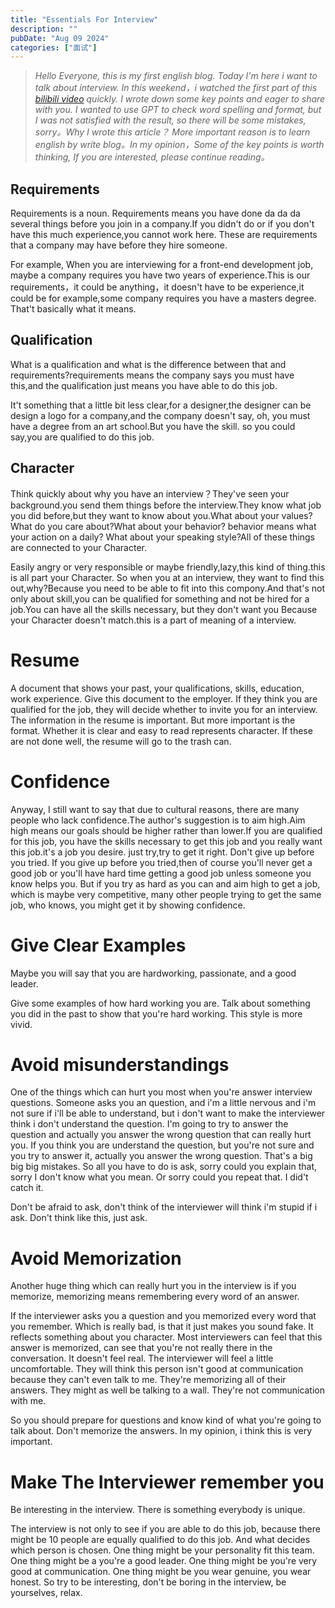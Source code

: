 ```yaml
---
title: "Essentials For Interview"
description: ""
pubDate: "Aug 09 2024"
categories: ["面试"]
---
```



> *Hello Everyone, this is my first english blog. Today I'm here i want to talk about interview. In this weekend，i watched the first part of this [bilibili video](https://www.bilibili.com/video/BV1N24y167f2?p=9&vd_source=efd503d8a8a8fd243454ab62796aaf15) quickly. I wrote down some key points and eager to share with you. I wanted to use GPT to check word spelling and format, but I was not satisfied with the result, so there will be some mistakes, sorry。Why I wrote this article？ More important reason is to learn english by write blog。In my opinion，Some of the key points is worth thinking, If you are interested, please continue reading。*

## Requirements
Requirements is a noun. Requirements means you have done da da da several things before you join in a company.If you didn't do or if you don't have this much experience,you cannot work here. These are requirements that a company may have before they hire someone.

For example, When you are interviewing for a front-end development job, maybe a company requires you have two years of experience.This is our requirements，it could be anything，it doesn't have to be experience,it could be for example,some company requires you have a masters degree. That't basically what it means.

## Qualification
What is a qualification and what is the difference between that and requirements?requirements means the company says you must have this,and the qualification just means you have able to do this job.

It't something that a little bit less clear,for a designer,the designer can be design a logo for a company,and the company doesn't say, oh, you must have a degree from an art school.But you have the skill. so you could say,you are qualified to do this job.

## Character
Think quickly about why you have an interview？They've seen your background.you send them things before the interview.They know what job you did before,but they want to know about you.What about your values?What do you care about?What about your behavior? behavior means what your action on a daily? What about your speaking style?All of these things are connected to your Character.

Easily angry or very responsible or maybe friendly,lazy,this kind of thing.this is all part your Character. So when you at an interview, they want to find this out,why?Because you need to be able to fit into this compony.And that's not only about skill,you can be qualified for something and not be hired for a job.You can have all the skills necessary, but they don't want you Because your Character doesn't match.this is a part of meaning of a interview.

# Resume
A document that shows your past, your qualifications, skills, education, work experience. Give this document to the employer. If they think you are qualified for the job, they will decide whether to invite you for an interview. The information in the resume is important. But more important is the format. Whether it is clear and easy to read represents character. If these are not done well, the resume will go to the trash can.

# Confidence
Anyway, I still want to say that due to cultural reasons, there are many people who lack confidence.The author's suggestion is to aim high.Aim high means our goals should be higher rather than lower.If you are qualified for this job, you have the skills necessary to get this job and you really want this job.it's a job you desire. just try,try to get it right. Don't give up before you tried. If you give up before you tried,then of course you'll never get a good job or you'll have hard time getting a good job unless someone you know helps you. But if you try as hard as you can and aim high to get a job, which is maybe very competitive, many other people trying to get the same job, who knows, you might get it by showing confidence.

# Give Clear Examples
Maybe you will say that you are hardworking, passionate, and a good leader.

Give some examples of how hard working you are. Talk about something you did in the past to show that you're hard working. This style is more vivid.

# Avoid misunderstandings
One of the things which can hurt you most when you're answer interview questions. Someone asks you an question, and i'm a little nervous and i'm not sure if i'll be able to understand, but i don't want to make the interviewer think i don't understand the question. I'm going to try to answer the question and actually you answer the wrong question that can really hurt you. If you think you are understand the question, but you're not sure and you try to answer it, actually you answer the wrong question. That's a big big big mistakes. So all you have to do is ask, sorry could you explain that, sorry I don't know what you mean. Or sorry could you repeat that. I did't catch it.

Don't be afraid to ask, don't think of the interviewer will think i'm stupid if i ask. Don't think like this, just ask.

# Avoid Memorization

Another huge thing which can really hurt you in the interview is if you  memorize, memorizing means remembering every word of an answer. 

If the interviewer asks you a question and you memorized every word that you remember. Which is really bad, is that it just makes you sound fake. It reflects something about you character. Most interviewers can feel that this answer is memorized, can see that you're not really there in the conversation. It doesn't feel real. The interviewer will feel a little uncomfortable. They will think this person isn't good at communication because they can't even talk to me. They're memorizing all of their answers. They might as well be talking to a wall. They're not communication with me.

So you should prepare for questions and know kind of what you're going to talk about. Don't memorize the answers. In my opinion, i think this is very important.

# Make The Interviewer remember you

Be interesting in the interview. There is something everybody is unique. 

The interview is not only to see if you are able to do this job, because there might be 10 people are equally qualified to do this job. And what decides which person is chosen. One thing might be your personality fit this team. One thing might be a you're a good leader. One thing might be you're very good at communication. One thing might be you wear genuine, you wear honest. So try to be interesting, don't be boring in the interview, be yourselves, relax. 